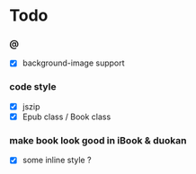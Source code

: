 # Todo

### @

- [x] background-image support

### code style

- [x] jszip
- [x] Epub class / Book class

### make book look good in iBook & duokan

- [x] some inline style ?
